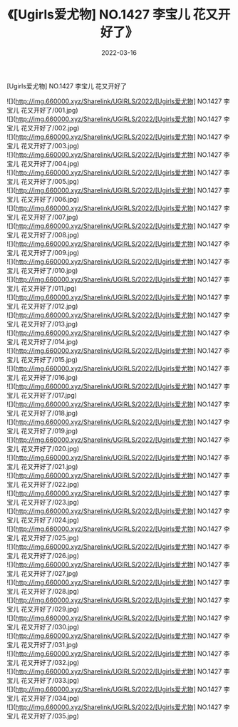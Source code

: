 ﻿---
layout: post
title:  《[Ugirls爱尤物] NO.1427 李宝儿 花又开好了》
date:   2022-03-16
img: http://img.660000.xyz/Sharelink/UGIRLS/2022/[Ugirls爱尤物] NO.1427 李宝儿 花又开好了/000.jpg
categories: [美女, 清纯, 唯美]
---

[Ugirls爱尤物] NO.1427 李宝儿 花又开好了

 ![](http://img.660000.xyz/Sharelink/UGIRLS/2022/[Ugirls爱尤物] NO.1427 李宝儿 花又开好了/001.jpg) <br>![](http://img.660000.xyz/Sharelink/UGIRLS/2022/[Ugirls爱尤物] NO.1427 李宝儿 花又开好了/002.jpg) <br>![](http://img.660000.xyz/Sharelink/UGIRLS/2022/[Ugirls爱尤物] NO.1427 李宝儿 花又开好了/003.jpg) <br>![](http://img.660000.xyz/Sharelink/UGIRLS/2022/[Ugirls爱尤物] NO.1427 李宝儿 花又开好了/004.jpg) <br>![](http://img.660000.xyz/Sharelink/UGIRLS/2022/[Ugirls爱尤物] NO.1427 李宝儿 花又开好了/005.jpg) <br>![](http://img.660000.xyz/Sharelink/UGIRLS/2022/[Ugirls爱尤物] NO.1427 李宝儿 花又开好了/006.jpg) <br>![](http://img.660000.xyz/Sharelink/UGIRLS/2022/[Ugirls爱尤物] NO.1427 李宝儿 花又开好了/007.jpg) <br>![](http://img.660000.xyz/Sharelink/UGIRLS/2022/[Ugirls爱尤物] NO.1427 李宝儿 花又开好了/008.jpg) <br>![](http://img.660000.xyz/Sharelink/UGIRLS/2022/[Ugirls爱尤物] NO.1427 李宝儿 花又开好了/009.jpg) <br>![](http://img.660000.xyz/Sharelink/UGIRLS/2022/[Ugirls爱尤物] NO.1427 李宝儿 花又开好了/010.jpg) <br>![](http://img.660000.xyz/Sharelink/UGIRLS/2022/[Ugirls爱尤物] NO.1427 李宝儿 花又开好了/011.jpg) <br>![](http://img.660000.xyz/Sharelink/UGIRLS/2022/[Ugirls爱尤物] NO.1427 李宝儿 花又开好了/012.jpg) <br>![](http://img.660000.xyz/Sharelink/UGIRLS/2022/[Ugirls爱尤物] NO.1427 李宝儿 花又开好了/013.jpg) <br>![](http://img.660000.xyz/Sharelink/UGIRLS/2022/[Ugirls爱尤物] NO.1427 李宝儿 花又开好了/014.jpg) <br>![](http://img.660000.xyz/Sharelink/UGIRLS/2022/[Ugirls爱尤物] NO.1427 李宝儿 花又开好了/015.jpg) <br>![](http://img.660000.xyz/Sharelink/UGIRLS/2022/[Ugirls爱尤物] NO.1427 李宝儿 花又开好了/016.jpg) <br>![](http://img.660000.xyz/Sharelink/UGIRLS/2022/[Ugirls爱尤物] NO.1427 李宝儿 花又开好了/017.jpg) <br>![](http://img.660000.xyz/Sharelink/UGIRLS/2022/[Ugirls爱尤物] NO.1427 李宝儿 花又开好了/018.jpg) <br>![](http://img.660000.xyz/Sharelink/UGIRLS/2022/[Ugirls爱尤物] NO.1427 李宝儿 花又开好了/019.jpg) <br>![](http://img.660000.xyz/Sharelink/UGIRLS/2022/[Ugirls爱尤物] NO.1427 李宝儿 花又开好了/020.jpg) <br>![](http://img.660000.xyz/Sharelink/UGIRLS/2022/[Ugirls爱尤物] NO.1427 李宝儿 花又开好了/021.jpg) <br>![](http://img.660000.xyz/Sharelink/UGIRLS/2022/[Ugirls爱尤物] NO.1427 李宝儿 花又开好了/022.jpg) <br>![](http://img.660000.xyz/Sharelink/UGIRLS/2022/[Ugirls爱尤物] NO.1427 李宝儿 花又开好了/023.jpg) <br>![](http://img.660000.xyz/Sharelink/UGIRLS/2022/[Ugirls爱尤物] NO.1427 李宝儿 花又开好了/024.jpg) <br>![](http://img.660000.xyz/Sharelink/UGIRLS/2022/[Ugirls爱尤物] NO.1427 李宝儿 花又开好了/025.jpg) <br>![](http://img.660000.xyz/Sharelink/UGIRLS/2022/[Ugirls爱尤物] NO.1427 李宝儿 花又开好了/026.jpg) <br>![](http://img.660000.xyz/Sharelink/UGIRLS/2022/[Ugirls爱尤物] NO.1427 李宝儿 花又开好了/027.jpg) <br>![](http://img.660000.xyz/Sharelink/UGIRLS/2022/[Ugirls爱尤物] NO.1427 李宝儿 花又开好了/028.jpg) <br>![](http://img.660000.xyz/Sharelink/UGIRLS/2022/[Ugirls爱尤物] NO.1427 李宝儿 花又开好了/029.jpg) <br>![](http://img.660000.xyz/Sharelink/UGIRLS/2022/[Ugirls爱尤物] NO.1427 李宝儿 花又开好了/030.jpg) <br>![](http://img.660000.xyz/Sharelink/UGIRLS/2022/[Ugirls爱尤物] NO.1427 李宝儿 花又开好了/031.jpg) <br>![](http://img.660000.xyz/Sharelink/UGIRLS/2022/[Ugirls爱尤物] NO.1427 李宝儿 花又开好了/032.jpg) <br>![](http://img.660000.xyz/Sharelink/UGIRLS/2022/[Ugirls爱尤物] NO.1427 李宝儿 花又开好了/033.jpg) <br>![](http://img.660000.xyz/Sharelink/UGIRLS/2022/[Ugirls爱尤物] NO.1427 李宝儿 花又开好了/034.jpg) <br>![](http://img.660000.xyz/Sharelink/UGIRLS/2022/[Ugirls爱尤物] NO.1427 李宝儿 花又开好了/035.jpg) <br>